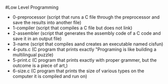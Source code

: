 #Low Level Programming

* 0-preprocessor	(script that runs a C file through the preprocessor and save the results into another file)
* 1-compiler		(script that compiles a C file but does not link)
* 2-assembler		(script that generates the assembly code of a C code and save it in an output file)
* 3-name		(script that compiles aand creates an executable named cisfun)
* 4-puts.c		(C program that prints exactly "Programing is like building a multilingual puzzle)
* 5-print.c		(C program that prints exactly with proper grammer, but the outcome is a piece of art,)
* 6-size.c		(C program that prints the size of various types on the computer it is compiled and run on)
